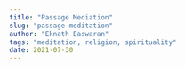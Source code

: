 ```yaml
---
title: "Passage Mediation"
slug: "passage-meditation"
author: "Eknath Easwaran"
tags: "meditation, religion, spirituality"
date: 2021-07-30
---
```

